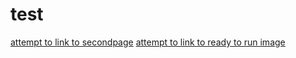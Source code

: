 test
====

[attempt to link to secondpage](secondpage)
[attempt to link to ready to run image](readytorun.jpg)
